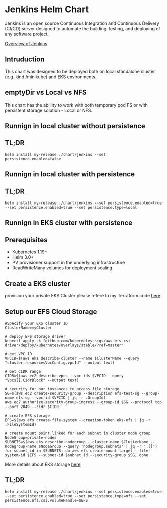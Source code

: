 # Jenkins Helm Chart

Jenkins is an open source Continuous Integration and Continuous Delivery (CI/CD) server designed to automate the building, testing, and deploying of any software project.

[Overview of Jenkins](http://jenkins-ci.org/)



## Intruduction

This chart was designed to be deployed both on local standalone cluster (e.g. kind /minikube) and EKS environments.

## emptyDir vs Local vs NFS
This chart has the ablility to work with both temporary pod FS or with persistent storage solution -  Local or NFS.

## Runnign in local cluster without persistence

## TL;DR

```console
helm install my-release ./chart/jenkins --set persistence.enabled=false
```

## Runnign in local cluster with persistence

## TL;DR

```console
helm install my-release ./chart/jenkins --set persistence.enabled=true --set persistence.enabled=true --set persistence.type=local
```

## Runnign in EKS cluster with persistence

## Prerequisites

- Kubernetes 1.19+
- Helm 3.0+
- PV provisioner support in the underlying infrastructure
- ReadWriteMany volumes for deployment scaling

## Create a EKS cluster

provision your private EKS Cluster
please refere to my Terraform code [here](aws-eks)

## Setup our EFS Cloud Storage 

```
#Specify your EKS cluster ID
ClusterName=myCluster

# deploy EFS storage driver
kubectl apply -k "github.com/kubernetes-sigs/aws-efs-csi-driver/deploy/kubernetes/overlays/stable/?ref=master"

# get VPC ID
VPCID=$(aws eks describe-cluster --name $ClusterName --query "cluster.resourcesVpcConfig.vpcId" --output text)

# Get CIDR range
CIDR=$(aws ec2 describe-vpcs --vpc-ids $VPCID --query "Vpcs[].CidrBlock" --output text)

# security for our instances to access file storage
SG=$(aws ec2 create-security-group --description efs-test-sg --group-name efs-sg --vpc-id $VPCID | jq -r .GroupId) 
aws ec2 authorize-security-group-ingress --group-id $SG --protocol tcp --port 2049 --cidr $CIDR

# create EFS storage
EFS=$(aws efs create-file-system --creation-token eks-efs | jq -r .FileSystemId)

# create mount point linked for each subnet in cluster node group
NodeGroup=private-nodes
SUBNETS=$(aws eks describe-nodegroup --cluster-name $ClusterName --nodegroup-name $NodeGroup --query 'nodegroup.subnets' | jq -r '.[]')
for subnet_id in $SUBNETS; do aws efs create-mount-target --file-system-id $EFS --subnet-id $subnet_id --security-group $SG; done

```

More details about EKS storage [here](https://aws.amazon.com/premiumsupport/knowledge-center/eks-persistent-storage/)


## TL;DR

```console
helm install my-release ./chart/jenkins --set persistence.enabled=true --set persistence.enabled=true --set persistence.type=nfs --set persistence.nfs.csi.volumeHandle=$EFS
```
